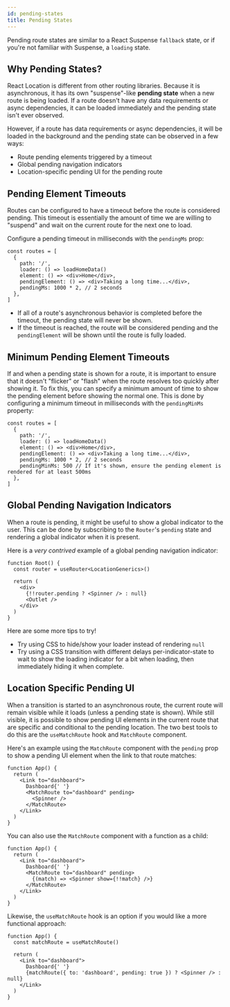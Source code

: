 ```yaml
---
id: pending-states
title: Pending States
---
```


Pending route states are similar to a React Suspense `fallback` state, or if you're not familiar with Suspense, a `loading` state.

## Why Pending States?

React Location is different from other routing libraries. Because it is asynchronous, it has its own "suspense"-like **pending state** when a new route is being loaded. If a route doesn't have any data requirements or async dependencies, it can be loaded immediately and the pending state isn't ever observed.

However, if a route has data requirements or async dependencies, it will be loaded in the background and the pending state can be observed in a few ways:

- Route pending elements triggered by a timeout
- Global pending navigation indicators
- Location-specific pending UI for the pending route

## Pending Element Timeouts

Routes can be configured to have a timeout before the route is considered pending. This timeout is essentially the amount of time we are willing to "suspend" and wait on the current route for the next one to load.

Configure a pending timeout in milliseconds with the `pendingMs` prop:

```tsx
const routes = [
  {
    path: '/',
    loader: () => loadHomeData()
    element: () => <div>Home</div>,
    pendingElement: () => <div>Taking a long time...</div>,
    pendingMs: 1000 * 2, // 2 seconds
  },
]
```

- If all of a route's asynchronous behavior is completed before the timeout, the pending state will never be shown.
- If the timeout is reached, the route will be considered pending and the `pendingElement` will be shown until the route is fully loaded.

## Minimum Pending Element Timeouts

If and when a pending state is shown for a route, it is important to ensure that it doesn't "flicker" or "flash" when the route resolves too quickly after showing it. To fix this, you can specify a minimum amount of time to show the pending element before showing the normal one. This is done by configuring a minimum timeout in milliseconds with the `pendingMinMs` property:

```tsx
const routes = [
  {
    path: '/',
    loader: () => loadHomeData()
    element: () => <div>Home</div>,
    pendingElement: () => <div>Taking a long time...</div>,
    pendingMs: 1000 * 2, // 2 seconds
    pendingMinMs: 500 // If it's shown, ensure the pending element is rendered for at least 500ms
  },
]
```

## Global Pending Navigation Indicators

When a route is pending, it might be useful to show a global indicator to the user. This can be done by subscribing to the `Router`'s `pending` state and rendering a global indicator when it is present.

Here is a _very contrived_ example of a global pending navigation indicator:

```tsx
function Root() {
  const router = useRouter<LocationGenerics>()

  return (
    <div>
      {!!router.pending ? <Spinner /> : null}
      <Outlet />
    </div>
  )
}
```

Here are some more tips to try!

- Try using CSS to hide/show your loader instead of rendering `null`
- Try using a CSS transition with different delays per-indicator-state to wait to show the loading indicator for a bit when loading, then immediately hiding it when complete.

## Location Specific Pending UI

When a transition is started to an asynchronous route, the current route will remain visible while it loads (unless a pending state is shown). While still visible, it is possible to show pending UI elements in the current route that are specific and conditional to the pending location. The two best tools to do this are the `useMatchRoute` hook and `MatchRoute` component.

Here's an example using the `MatchRoute` component with the `pending` prop to show a pending UI element when the link to that route matches:

```tsx
function App() {
  return (
    <Link to="dashboard">
      Dashboard{' '}
      <MatchRoute to="dashboard" pending>
        <Spinner />
      </MatchRoute>
    </Link>
  )
}
```

You can also use the `MatchRoute` component with a function as a child:

```tsx
function App() {
  return (
    <Link to="dashboard">
      Dashboard{' '}
      <MatchRoute to="dashboard" pending>
        {(match) => <Spinner show={!!match} />}
      </MatchRoute>
    </Link>
  )
}
```

Likewise, the `useMatchRoute` hook is an option if you would like a more functional approach:

```tsx
function App() {
  const matchRoute = useMatchRoute()

  return (
    <Link to="dashboard">
      Dashboard{' '}
      {matchRoute({ to: 'dashboard', pending: true }) ? <Spinner /> : null}
    </Link>
  )
}
```
